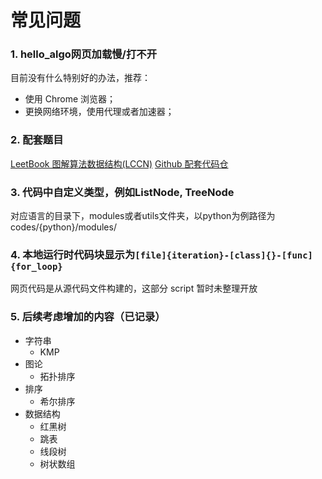 # 常见问题

### 1. hello_algo网页加载慢/打不开
目前没有什么特别好的办法，推荐：
- 使用 Chrome 浏览器；
- 更换网络环境，使用代理或者加速器；
  
### 2. 配套题目
[LeetBook 图解算法数据结构(LCCN)](https://leetcode.cn/leetbook/detail/illustration-of-algorithm/)
[Github 配套代码仓](https://github.com/krahets/LeetCode-Book)

### 3. 代码中自定义类型，例如ListNode, TreeNode
对应语言的目录下，modules或者utils文件夹，以python为例路径为codes/{python}/modules/

### 4. 本地运行时代码块显示为`[file]{iteration}-[class]{}-[func]{for_loop}`
网页代码是从源代码文件构建的，这部分 script 暂时未整理开放

### 5. 后续考虑增加的内容（已记录）
- 字符串
  - KMP
- 图论
  - 拓扑排序
- 排序
  - 希尔排序
- 数据结构
  - 红黑树
  - 跳表
  - 线段树
  - 树状数组
